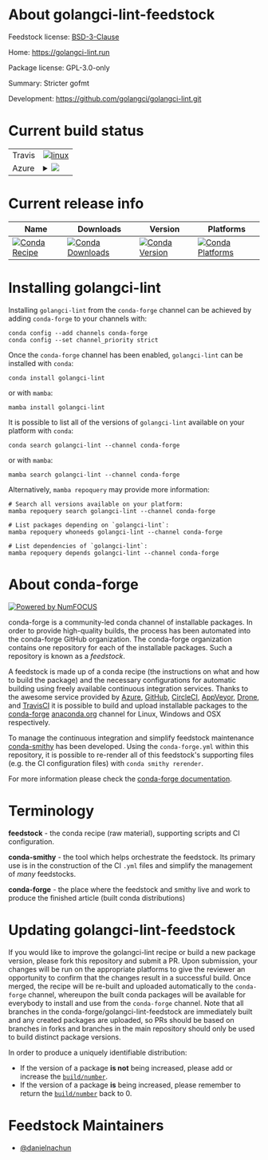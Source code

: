 About golangci-lint-feedstock
=============================

Feedstock license: [BSD-3-Clause](https://github.com/conda-forge/golangci-lint-feedstock/blob/main/LICENSE.txt)

Home: https://golangci-lint.run

Package license: GPL-3.0-only

Summary: Stricter gofmt

Development: https://github.com/golangci/golangci-lint.git

Current build status
====================


<table><tr>
    <td>Travis</td>
    <td>
      <a href="https://app.travis-ci.com/conda-forge/golangci-lint-feedstock">
        <img alt="linux" src="https://img.shields.io/travis/com/conda-forge/golangci-lint-feedstock/main.svg?label=Linux">
      </a>
    </td>
  </tr>
    
  <tr>
    <td>Azure</td>
    <td>
      <details>
        <summary>
          <a href="https://dev.azure.com/conda-forge/feedstock-builds/_build/latest?definitionId=23144&branchName=main">
            <img src="https://dev.azure.com/conda-forge/feedstock-builds/_apis/build/status/golangci-lint-feedstock?branchName=main">
          </a>
        </summary>
        <table>
          <thead><tr><th>Variant</th><th>Status</th></tr></thead>
          <tbody><tr>
              <td>linux_64</td>
              <td>
                <a href="https://dev.azure.com/conda-forge/feedstock-builds/_build/latest?definitionId=23144&branchName=main">
                  <img src="https://dev.azure.com/conda-forge/feedstock-builds/_apis/build/status/golangci-lint-feedstock?branchName=main&jobName=linux&configuration=linux%20linux_64_" alt="variant">
                </a>
              </td>
            </tr><tr>
              <td>linux_aarch64</td>
              <td>
                <a href="https://dev.azure.com/conda-forge/feedstock-builds/_build/latest?definitionId=23144&branchName=main">
                  <img src="https://dev.azure.com/conda-forge/feedstock-builds/_apis/build/status/golangci-lint-feedstock?branchName=main&jobName=linux&configuration=linux%20linux_aarch64_" alt="variant">
                </a>
              </td>
            </tr><tr>
              <td>linux_ppc64le</td>
              <td>
                <a href="https://dev.azure.com/conda-forge/feedstock-builds/_build/latest?definitionId=23144&branchName=main">
                  <img src="https://dev.azure.com/conda-forge/feedstock-builds/_apis/build/status/golangci-lint-feedstock?branchName=main&jobName=linux&configuration=linux%20linux_ppc64le_" alt="variant">
                </a>
              </td>
            </tr><tr>
              <td>osx_64</td>
              <td>
                <a href="https://dev.azure.com/conda-forge/feedstock-builds/_build/latest?definitionId=23144&branchName=main">
                  <img src="https://dev.azure.com/conda-forge/feedstock-builds/_apis/build/status/golangci-lint-feedstock?branchName=main&jobName=osx&configuration=osx%20osx_64_" alt="variant">
                </a>
              </td>
            </tr><tr>
              <td>osx_arm64</td>
              <td>
                <a href="https://dev.azure.com/conda-forge/feedstock-builds/_build/latest?definitionId=23144&branchName=main">
                  <img src="https://dev.azure.com/conda-forge/feedstock-builds/_apis/build/status/golangci-lint-feedstock?branchName=main&jobName=osx&configuration=osx%20osx_arm64_" alt="variant">
                </a>
              </td>
            </tr><tr>
              <td>win_64</td>
              <td>
                <a href="https://dev.azure.com/conda-forge/feedstock-builds/_build/latest?definitionId=23144&branchName=main">
                  <img src="https://dev.azure.com/conda-forge/feedstock-builds/_apis/build/status/golangci-lint-feedstock?branchName=main&jobName=win&configuration=win%20win_64_" alt="variant">
                </a>
              </td>
            </tr>
          </tbody>
        </table>
      </details>
    </td>
  </tr>
</table>

Current release info
====================

| Name | Downloads | Version | Platforms |
| --- | --- | --- | --- |
| [![Conda Recipe](https://img.shields.io/badge/recipe-golangci--lint-green.svg)](https://anaconda.org/conda-forge/golangci-lint) | [![Conda Downloads](https://img.shields.io/conda/dn/conda-forge/golangci-lint.svg)](https://anaconda.org/conda-forge/golangci-lint) | [![Conda Version](https://img.shields.io/conda/vn/conda-forge/golangci-lint.svg)](https://anaconda.org/conda-forge/golangci-lint) | [![Conda Platforms](https://img.shields.io/conda/pn/conda-forge/golangci-lint.svg)](https://anaconda.org/conda-forge/golangci-lint) |

Installing golangci-lint
========================

Installing `golangci-lint` from the `conda-forge` channel can be achieved by adding `conda-forge` to your channels with:

```
conda config --add channels conda-forge
conda config --set channel_priority strict
```

Once the `conda-forge` channel has been enabled, `golangci-lint` can be installed with `conda`:

```
conda install golangci-lint
```

or with `mamba`:

```
mamba install golangci-lint
```

It is possible to list all of the versions of `golangci-lint` available on your platform with `conda`:

```
conda search golangci-lint --channel conda-forge
```

or with `mamba`:

```
mamba search golangci-lint --channel conda-forge
```

Alternatively, `mamba repoquery` may provide more information:

```
# Search all versions available on your platform:
mamba repoquery search golangci-lint --channel conda-forge

# List packages depending on `golangci-lint`:
mamba repoquery whoneeds golangci-lint --channel conda-forge

# List dependencies of `golangci-lint`:
mamba repoquery depends golangci-lint --channel conda-forge
```


About conda-forge
=================

[![Powered by
NumFOCUS](https://img.shields.io/badge/powered%20by-NumFOCUS-orange.svg?style=flat&colorA=E1523D&colorB=007D8A)](https://numfocus.org)

conda-forge is a community-led conda channel of installable packages.
In order to provide high-quality builds, the process has been automated into the
conda-forge GitHub organization. The conda-forge organization contains one repository
for each of the installable packages. Such a repository is known as a *feedstock*.

A feedstock is made up of a conda recipe (the instructions on what and how to build
the package) and the necessary configurations for automatic building using freely
available continuous integration services. Thanks to the awesome service provided by
[Azure](https://azure.microsoft.com/en-us/services/devops/), [GitHub](https://github.com/),
[CircleCI](https://circleci.com/), [AppVeyor](https://www.appveyor.com/),
[Drone](https://cloud.drone.io/welcome), and [TravisCI](https://travis-ci.com/)
it is possible to build and upload installable packages to the
[conda-forge](https://anaconda.org/conda-forge) [anaconda.org](https://anaconda.org/)
channel for Linux, Windows and OSX respectively.

To manage the continuous integration and simplify feedstock maintenance
[conda-smithy](https://github.com/conda-forge/conda-smithy) has been developed.
Using the ``conda-forge.yml`` within this repository, it is possible to re-render all of
this feedstock's supporting files (e.g. the CI configuration files) with ``conda smithy rerender``.

For more information please check the [conda-forge documentation](https://conda-forge.org/docs/).

Terminology
===========

**feedstock** - the conda recipe (raw material), supporting scripts and CI configuration.

**conda-smithy** - the tool which helps orchestrate the feedstock.
                   Its primary use is in the construction of the CI ``.yml`` files
                   and simplify the management of *many* feedstocks.

**conda-forge** - the place where the feedstock and smithy live and work to
                  produce the finished article (built conda distributions)


Updating golangci-lint-feedstock
================================

If you would like to improve the golangci-lint recipe or build a new
package version, please fork this repository and submit a PR. Upon submission,
your changes will be run on the appropriate platforms to give the reviewer an
opportunity to confirm that the changes result in a successful build. Once
merged, the recipe will be re-built and uploaded automatically to the
`conda-forge` channel, whereupon the built conda packages will be available for
everybody to install and use from the `conda-forge` channel.
Note that all branches in the conda-forge/golangci-lint-feedstock are
immediately built and any created packages are uploaded, so PRs should be based
on branches in forks and branches in the main repository should only be used to
build distinct package versions.

In order to produce a uniquely identifiable distribution:
 * If the version of a package **is not** being increased, please add or increase
   the [``build/number``](https://docs.conda.io/projects/conda-build/en/latest/resources/define-metadata.html#build-number-and-string).
 * If the version of a package **is** being increased, please remember to return
   the [``build/number``](https://docs.conda.io/projects/conda-build/en/latest/resources/define-metadata.html#build-number-and-string)
   back to 0.

Feedstock Maintainers
=====================

* [@danielnachun](https://github.com/danielnachun/)

